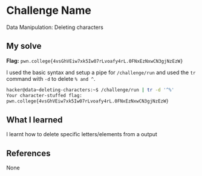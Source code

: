 # Challenge Name
Data Manipulation: Deleting characters

## My solve
**Flag:** `pwn.college{4vsGhVEiw7xk5Iw07rLvoafy4rL.0FNxEzNxwCN3gjNzEzW}`

I used the basic syntax and setup a pipe for `/challenge/run` and used the `tr` command with `-d` to delete `% and ^`.
```bash
hacker@data~deleting-characters:~$ /challenge/run | tr -d '^%'
Your character-stuffed flag:
pwn.college{4vsGhVEiw7xk5Iw07rLvoafy4rL.0FNxEzNxwCN3gjNzEzW}
```

## What I learned
I learnt how to delete specific letters/elements from a output

## References 
None
